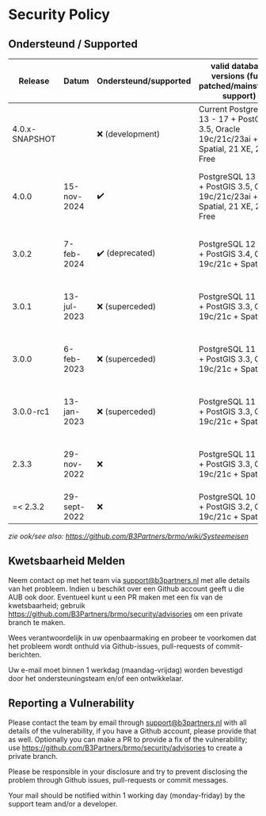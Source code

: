 # Security Policy

## Ondersteund / Supported

| Release        | Datum        | Ondersteund/supported | valid database versions (fully patched/mainstream support)                                | runtime (fully patched)               |
|----------------|--------------|-----------------------|-------------------------------------------------------------------------------------------|---------------------------------------|
| 4.0.x-SNAPSHOT |              | ❌ (development)      | Current PostgreSQL 13 - 17 + PostGIS 3.5, Oracle 19c/21c/23ai + Spatial, 21 XE, 23ai Free | Java 17, Java 21, Tomcat 9, Docker 27 |
| 4.0.0          | 15-nov-2024  | ✔️                     | PostgreSQL 13 - 17 + PostGIS 3.5, Oracle 19c/21c/23ai + Spatial, 21 XE, 23ai Free         | Java 17, Java 21, Tomcat 9, Docker 27 |
| 3.0.2          | 7-feb-2024   | ✔️ (deprecated)        | PostgreSQL 12 - 16 + PostGIS 3.4, Oracle 19c/21c + Spatial                                | Java 11, Tomcat 9, Docker 25          |
| 3.0.1          | 13-jul-2023  | ❌ (superceded)       | PostgreSQL 11 - 15 + PostGIS 3.3, Oracle 19c/21c + Spatial                                | Java 11, Tomcat 9, Docker 24          |
| 3.0.0          | 6-feb-2023   | ❌ (superceded)       | PostgreSQL 11 - 15 + PostGIS 3.3, Oracle 19c/21c + Spatial                                | Java 11, Tomcat 9, Docker 23          |
| 3.0.0-rc1      | 13-jan-2023  | ❌ (superceded)       | PostgreSQL 11 - 15 + PostGIS 3.3, Oracle 19c/21c + Spatial                                | Java 11, Tomcat 9, Docker 23          |
| 2.3.3          | 29-nov-2022  | ❌                    | PostgreSQL 11 - 15 + PostGIS 3.3, Oracle 19c/21c + Spatial                                | Java 11, Tomcat 8.5/9, Docker 20      |
| =< 2.3.2       | 29-sept-2022 | ❌                    | PostgreSQL 10 - 14 + PostGIS 3.2, Oracle 19c/21c + Spatial                                | Java 11, Tomcat 8.5                   |

_zie ook/see also: https://github.com/B3Partners/brmo/wiki/Systeemeisen_

## Kwetsbaarheid Melden

Neem contact op met het team via support@b3partners.nl met alle details van het probleem.
Indien u beschikt over een Github account geeft u die AUB ook door. Eventueel kunt u een PR maken met een fix
van de kwetsbaarheid; gebruik https://github.com/B3Partners/brmo/security/advisories om een private branch te maken.

Wees verantwoordelijk in uw openbaarmaking en probeer te voorkomen dat het probleem wordt onthuld via Github-issues,
pull-requests of commit-berichten.

Uw e-mail moet binnen 1 werkdag (maandag-vrijdag) worden bevestigd door het ondersteuningsteam en/of een ontwikkelaar.

## Reporting a Vulnerability

Please contact the team by email through support@b3partners.nl with all details of the vulnerability, if you have
a Github account, please provide that as well. Optionally you can make a PR to provide a fix of the vulnerability;
use https://github.com/B3Partners/brmo/security/advisories to create a private branch.

Please be responsible in your disclosure and try to prevent disclosing the problem through Github issues, pull-requests
or commit messages.

Your mail should be notified within 1 working day (monday-friday) by the support team and/or a developer.
